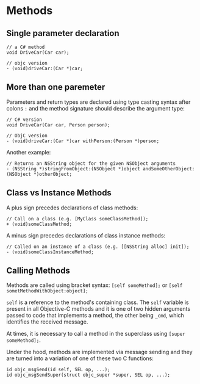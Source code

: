 # Methods

## Single parameter declaration

```objc
// a C# method
void DriveCar(Car car);
```

```objc
// objc version
- (void)driveCar:(Car *)car;
```

## More than one paremeter

Parameters and return types are declared using type casting syntax after colons `:` and the method signature should describe the argument type:

```objc
// C# version
void DriveCar(Car car, Person person);
```

```objc
// ObjC version
- (void)driveCar:(Car *)car withPerson:(Person *)person;
```

Another example:

```objc
// Returns an NSString object for the given NSObject arguments
- (NSString *)stringFromObject:(NSObject *)object andSomeOtherObject:(NSObject *)otherObject;
```

## Class vs Instance Methods

A plus sign precedes declarations of class methods:

```objc
// Call on a class (e.g. [MyClass someClassMethod]);
+ (void)someClassMethod;
```

A minus sign precedes declarations of class instance methods:

```objc
// Called on an instance of a class (e.g. [[NSString alloc] init]);
- (void)someClassInstanceMethod;
```

## Calling Methods

Methods are called using bracket syntax: `[self someMethod];` or `[self sometMethodWithObject:object];`

`self` is a reference to the method's containing class. The `self` variable is present in all Objective-C methods and it is one of two hidden arguments passed to code that implements a method, the other being `_cmd`, which identifies the received message.

At times, it is necessary to call a method in the superclass using `[super someMethod];`.

Under the hood, methods are implemented via message sending and they are turned into a variation of one of these two C functions:

```objc
id objc_msgSend(id self, SEL op, ...);
id objc_msgSendSuper(struct objc_super *super, SEL op, ...);
```

